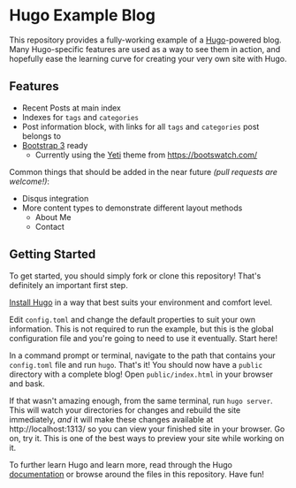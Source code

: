 Hugo Example Blog
=================

This repository provides a fully-working example of a [Hugo](https://github.com/gohugoio/hugo)-powered blog. Many
Hugo-specific features are used as a way to see them in action, and hopefully ease the learning curve for creating your
very own site with Hugo.

Features
--------

- Recent Posts at main index
- Indexes for `tags` and `categories`
- Post information block, with links for all `tags` and `categories` post belongs to
- [Bootstrap 3](https://getbootstrap.com/) ready
  - Currently using the [Yeti](https://bootswatch.com/yeti/) theme from https://bootswatch.com/

Common things that should be added in the near future *(pull requests are welcome!)*:

- Disqus integration
- More content types to demonstrate different layout methods
  - About Me
  - Contact

Getting Started
---------------

To get started, you should simply fork or clone this repository! That's definitely an important first step.

[Install Hugo](https://gohugo.io/getting-started/installing) in a way that best suits your environment and comfort level.

Edit `config.toml` and change the default properties to suit your own information. This is not required to run the
example, but this is the global configuration file and you're going to need to use it eventually. Start here!

In a command prompt or terminal, navigate to the path that contains your `config.toml` file and run `hugo`. That's it!
You should now have a `public` directory with a complete blog! Open `public/index.html` in your browser and bask.

If that wasn't amazing enough, from the same terminal, run `hugo server`. This will watch your directories for changes
and rebuild the site immediately, *and* it will make these changes available at http://localhost:1313/ so you can view
your finished site in your browser. Go on, try it. This is one of the best ways to preview your site while working on it.

To further learn Hugo and learn more, read through the Hugo [documentation](https://gohugo.io/getting-started/)
or browse around the files in this repository. Have fun!
